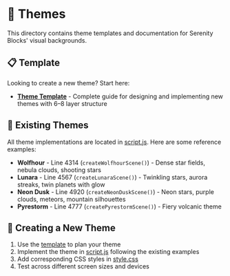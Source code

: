 # 🎨 Themes

This directory contains theme templates and documentation for Serenity Blocks' visual backgrounds.

## 📋 Template

Looking to create a new theme? Start here:

- **[Theme Template](template/TEMPLATE.md)** - Complete guide for designing and implementing new themes with 6–8 layer structure

## 🌟 Existing Themes

All theme implementations are located in [script.js](../script.js). Here are some reference examples:

- **Wolfhour** - Line 4314 (`createWolfhourScene()`) - Dense star fields, nebula clouds, shooting stars
- **Lunara** - Line 4567 (`createLunaraScene()`) - Twinkling stars, aurora streaks, twin planets with glow
- **Neon Dusk** - Line 4920 (`createNeonDuskScene()`) - Neon stars, purple clouds, meteors, mountain silhouettes
- **Pyrestorm** - Line 4777 (`createPyrestormScene()`) - Fiery volcanic theme

## 🚀 Creating a New Theme

1. Use the [template](template/TEMPLATE.md) to plan your theme
2. Implement the theme in [script.js](../script.js) following the existing examples
3. Add corresponding CSS styles in [style.css](../style.css)
4. Test across different screen sizes and devices
